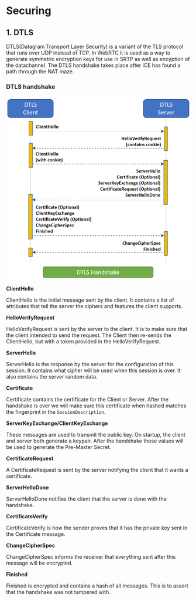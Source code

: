 # Securing

## 1. DTLS

DTLS(Datagram Transport Layer Security) is a variant of the TLS protocol that runs over UDP instead of TCP. In WebRTC it is used as a way to generate symmetric encryption keys for use in SRTP as well as encyption of the datachannel. The DTLS handshake takes place after ICE has found a path through the NAT maze.

### DTLS handshake

![](../../assets/images/webrtc/dtls.png)

**ClientHello**

ClientHello is the initial message sent by the client. It contains a list of attributes that tell the server the ciphers and features the client supports.

**HelloVerifyRequest**

HelloVerifyRequest is sent by the server to the client. It is to make sure that the client intended to send the request. The Client then re-sends the ClientHello, but with a token provided in the HelloVerifyRequest.

**ServerHello**

ServerHello is the response by the server for the configuration of this session. It contains what cipher will be used when this session is over. It also contains the server random data.

**Certificate**

Certificate contains the certificate for the Client or Server. After the handshake is over we will make sure this certificate when hashed matches the fingerprint in the `SessionDescription`.

**ServerKeyExchange/ClientKeyExchange**

These messages are used to transmit the public key. On startup, the client and server both generate a keypair. After the handshake these values will be used to generate the Pre-Master Secret.

**CertificateRequest**

A CertificateRequest is sent by the server notifying the client that it wants a certificate.

**ServerHelloDone**

ServerHelloDone notifies the client that the server is done with the handshake.

**CertificateVerify**

CertificateVerify is how the sender proves that it has the private key sent in the Certificate message.

**ChangeCipherSpec**

ChangeCipherSpec informs the receiver that everything sent after this message will be encrypted.

**Finished**

Finished is encrypted and contains a hash of all messages. This is to assert that the handshake was not tampered with.

